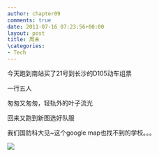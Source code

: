 ```yaml
---
author: chapter09
comments: true
date: 2011-07-16 07:23:56+00:00
layout: post
title: 周末
\categories:
- Tech
---
```


今天跑到南站买了21号到长沙的D105动车组票

一行五人

匆匆又匆匆，轻轨外的叶子流光

回来又跑到新图选好队服

我们国防科大见~这个google map也找不到的学校。。。

[![](/img/uploads/2011/07/image-300x300.jpg)](/img/uploads/2011/07/image.jpeg)
